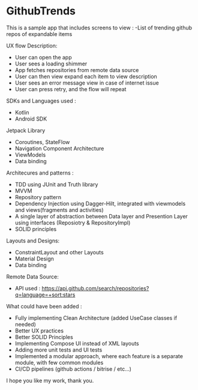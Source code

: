 # GithubTrends

This is a sample app that includes screens to view : -List of trending github repos of expandable items

UX flow Description:
  - User can open the app
  - User sees a loading shimmer
  - App fetches repositories from remote data source
  - User can then view expand each item to view description
  - User sees an error message view in case of internet issue
  - User can press retry, and the flow will repeat


SDKs and Languages used :
- Kotlin
- Android SDK

Jetpack Library
- Coroutines, StateFlow
- Navigation Component Architecture
- ViewModels
- Data binding

Architecures and patterns :
- TDD using JUnit and Truth library
- MVVM
- Repository pattern
- Dependency Injection using Dagger-Hilt, integrated with viewmodels and views(fragments and activities)
- A single layer of abstraction between Data layer and Presention Layer using interfaces (Reposiotry & RepositoryImpl)
- SOLID principles

Layouts and Designs:
- ConstraintLayout and other Layouts
- Material Design
- Data binding

Remote Data Source:
- API used : https://api.github.com/search/repositories?q=language=+sort:stars

What could have been added :
- Fully implementing Clean Architecture (added UseCase classes if needed)
- Better UX practices
- Better SOLID Principles
- Implementing Compose UI instead of XML layouts
- Adding more unit tests and UI tests
- Implemented a modular approach, where each feature is a separate module, with few common modules
- CI/CD pipelines (github actions / bitrise / etc...)

I hope you like my work, thank you.
